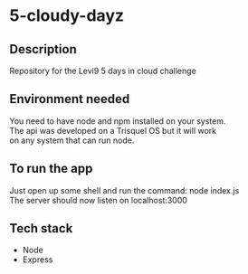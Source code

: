 # 5-cloudy-dayz

## Description

Repository for the Levi9 5 days in cloud challenge

## Environment needed

You need to have node and npm installed on your system.  
The api was developed on a Trisquel OS but it will work  
on any system that can run node.

## To run the app

Just open up some shell and run the command: node index.js  
The server should now listen on localhost:3000

## Tech stack

+ Node
+ Express




